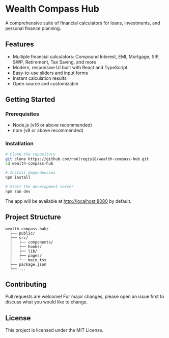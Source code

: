 # Wealth Compass Hub

A comprehensive suite of financial calculators for loans, investments, and personal finance planning.

## Features
- Multiple financial calculators: Compound Interest, EMI, Mortgage, SIP, SWP, Retirement, Tax Saving, and more
- Modern, responsive UI built with React and TypeScript
- Easy-to-use sliders and input forms
- Instant calculation results
- Open source and customizable

## Getting Started

### Prerequisites
- Node.js (v16 or above recommended)
- npm (v8 or above recommended)

### Installation
```bash
# Clone the repository
git clone https://github.com/noelregis18/wealth-compass-hub.git
cd wealth-compass-hub

# Install dependencies
npm install

# Start the development server
npm run dev
```

The app will be available at [http://localhost:8080](http://localhost:8080) by default.

## Project Structure
```
wealth-compass-hub/
  ├── public/
  ├── src/
  │   ├── components/
  │   ├── hooks/
  │   ├── lib/
  │   ├── pages/
  │   └── main.tsx
  ├── package.json
  └── ...
```

## Contributing
Pull requests are welcome! For major changes, please open an issue first to discuss what you would like to change.

## License
This project is licensed under the MIT License. 

